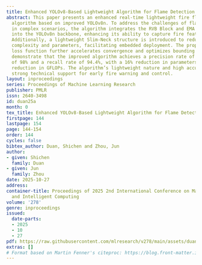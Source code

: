 ```yaml
---
title: Enhanced YOLOv8-Based Lightweight Algorithm for Flame Detection
abstract: This paper presents an enhanced real-time lightweight fire flame detection
  algorithm based on improved YOLOv8n. To address the challenges of flame detection
  in complex scenarios, the algorithm integrates the RVB Block and EMA attention mechanism
  into the YOLOv8n backbone, enhancing its ability to capture fire features accurately.
  Additionally, a lightweight Slim-Neck structure is introduced to reduce computational
  complexity and parameters, facilitating embedded deployment. The proposed WiseIoU
  loss function further accelerates convergence and optimizes bounding box loss. Experiments
  demonstrate that the improved algorithm achieves a precision rate of 97.7%, a mAP@50
  of 98% and a recall rate of 94.4%, with a 16% reduction in parameters and a 1.7
  reduction in GFLOPs. The algorithm’s lightweight nature and high accuracy provide
  strong technical support for early fire warning and control.
layout: inproceedings
series: Proceedings of Machine Learning Research
publisher: PMLR
issn: 2640-3498
id: duan25a
month: 0
tex_title: Enhanced YOLOv8-Based Lightweight Algorithm for Flame Detection
firstpage: 144
lastpage: 154
page: 144-154
order: 144
cycles: false
bibtex_author: Duan, Shichen and Zhou, Jun
author:
- given: Shichen
  family: Duan
- given: Jun
  family: Zhou
date: 2025-10-27
address:
container-title: Proceedings of 2025 2nd International Conference on Machine Learning
  and Intelligent Computing
volume: '278'
genre: inproceedings
issued:
  date-parts:
  - 2025
  - 10
  - 27
pdf: https://raw.githubusercontent.com/mlresearch/v278/main/assets/duan25a/duan25a.pdf
extras: []
# Format based on Martin Fenner's citeproc: https://blog.front-matter.io/posts/citeproc-yaml-for-bibliographies/
---
```

